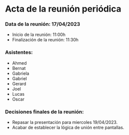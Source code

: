 # Acta de la reunión periódica

### Data de la reunión: 17/04/2023 
- Inicio de la reunión: 11:00h 
- Finalización de la reunión: 11:30h 

### Asistentes:
- Ahmed
- Bernat
- Gabriela
- Gabriel
- Gerard
- Joel
- Lucas
- Oscar
### Decisiones finales de la reunión:
- Repasar la presentación para miercoles 19/04/2023.
- Acabar de establecer la lógica de unión entre pantallas. 
